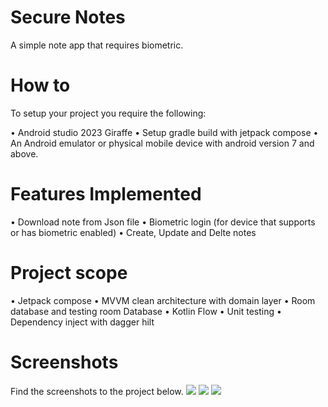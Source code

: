 # Secure Notes

A simple note app that requires biometric.

# How to
To setup your project you require the following:

• Android studio 2023 Giraffe
• Setup gradle build with jetpack compose
• An Android emulator or physical mobile device with android version 7 and above.

# Features Implemented
• Download note from Json file
• Biometric login (for device that supports or has biometric enabled)
• Create, Update and Delte notes

# Project scope

• Jetpack compose
• MVVM clean architecture with domain layer
• Room database and testing room Database
• Kotlin Flow
• Unit testing
• Dependency inject with dagger hilt

 # Screenshots
 Find the screenshots to the project below.
![](screenshots/sc1.png)
![](screenshots/sc2.png)
![](screenshots/sc3.png)
